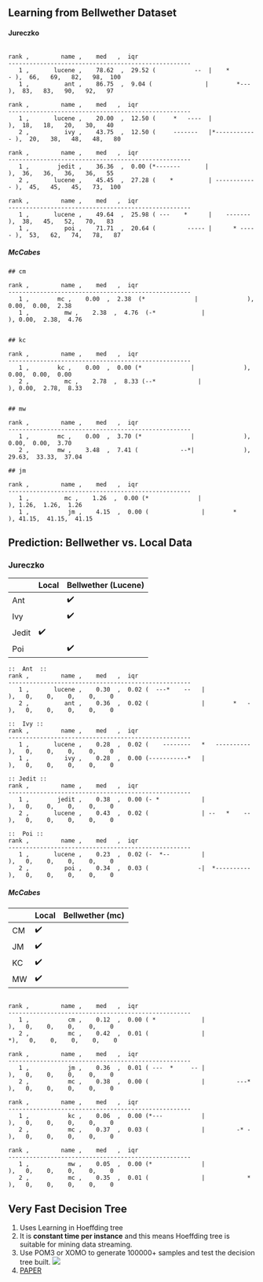 ## Learning from Bellwether Dataset

#### Jureczko
```

rank ,         name ,    med   ,  iqr
----------------------------------------------------
   1 ,       lucene ,    78.62  ,  29.52 (           --  |    *       - ),  66,   69,   82,   98,  100
   1 ,          ant ,    86.75  ,  9.04 (               |        *---  ),  83,   83,   90,   92,   97

rank ,         name ,    med   ,  iqr
----------------------------------------------------
   1 ,       lucene ,    20.00  ,  12.50 (     *   ----  |              ),  18,   18,   20,   30,   40
   2 ,          ivy ,    43.75  ,  12.50 (     -------   |*------------ ),  20,   38,   48,   48,   80

rank ,         name ,    med   ,  iqr
----------------------------------------------------
   1 ,        jedit ,    36.36  ,  0.00 (*-------       |              ),  36,   36,   36,   36,   55
   2 ,       lucene ,    45.45  ,  27.28 (    *          | ------------ ),  45,   45,   45,   73,  100

rank ,         name ,    med   ,  iqr
----------------------------------------------------
   1 ,       lucene ,    49.64  ,  25.98 ( ---    *      |    -------   ),  38,   45,   52,   70,   83
   1 ,          poi ,    71.71  ,  20.64 (         ----- |      * ----- ),  53,   62,   74,   78,   87
```
##### McCabes
```
## cm

rank ,         name ,    med   ,  iqr 
----------------------------------------------------
   1 ,        mc ,    0.00  ,  2.38  (*              |              ), 0.00,  0.00,  2.38
   1 ,          mw ,    2.38  ,  4.76  (-*             |              ), 0.00,  2.38,  4.76


## kc

rank ,         name ,    med   ,  iqr 
----------------------------------------------------
   1 ,        kc ,    0.00  ,  0.00 (*              |              ), 0.00,  0.00,  0.00
   2 ,          mc ,    2.78  ,  8.33 (--*            |              ), 0.00,  2.78,  8.33


## mw

rank ,         name ,    med   ,  iqr 
----------------------------------------------------
   1 ,        mc ,    0.00  ,  3.70 (*              |              ), 0.00,  0.00,  3.70
   2 ,        mw ,    3.48  ,  7.41 (            --*|              ), 29.63,  33.33,  37.04

## jm

rank ,         name ,    med   ,  iqr 
----------------------------------------------------
   1 ,          mc ,    1.26  ,  0.00 (*              |              ), 1.26,  1.26,  1.26
   1 ,           jm ,    4.15  ,  0.00 (               |        *     ), 41.15,  41.15,  41.15
```

## Prediction: Bellwether vs. Local Data

### Jureczko

|       | Local              | Bellwether (Lucene) |
|-------|--------------------|---------------------|
| Ant   |                    | :heavy_check_mark:  |
| Ivy   |                    | :heavy_check_mark:  |
| Jedit | :heavy_check_mark: |                     |
| Poi   |                    | :heavy_check_mark:  |


```
::  Ant  ::
rank ,         name ,    med   ,  iqr 
----------------------------------------------------
   1 ,       lucene ,    0.30  ,  0.02 (  ---*    --   |              ),   0,    0,    0,    0,    0
   2 ,          ant ,    0.36  ,  0.02 (               |        *   - ),   0,    0,    0,    0,    0

::  Ivy ::
rank ,         name ,    med   ,  iqr 
----------------------------------------------------
   1 ,       lucene ,    0.28  ,  0.02 (    --------   *   ---------- ),   0,    0,    0,    0,    0
   1 ,          ivy ,    0.28  ,  0.00 (-----------*   |              ),   0,    0,    0,    0,    0

:: Jedit ::
rank ,         name ,    med   ,  iqr 
----------------------------------------------------
   1 ,        jedit ,    0.38  ,  0.00 (- *            |              ),   0,    0,    0,    0,    0
   2 ,       lucene ,    0.43  ,  0.02 (               | --   *    -- ),   0,    0,    0,    0,    0

::  Poi ::
rank ,         name ,    med   ,  iqr 
----------------------------------------------------
   1 ,       lucene ,    0.23  ,  0.02 (-  *--         |              ),   0,    0,    0,    0,    0
   2 ,          poi ,    0.34  ,  0.03 (              -|  *---------- ),   0,    0,    0,    0,    0
```
##### McCabes
|    | Local              | Bellwether (mc) |
|----|--------------------|-----------------|
| CM | :heavy_check_mark: |                 |
| JM | :heavy_check_mark: |                 |
| KC | :heavy_check_mark: |                 |
| MW | :heavy_check_mark: |                 |
```

rank ,         name ,    med   ,  iqr 
----------------------------------------------------
   1 ,           cm ,    0.12  ,  0.00 ( *             |              ),   0,    0,    0,    0,    0
   2 ,           mc ,    0.42  ,  0.01 (               |             *),   0,    0,    0,    0,    0

rank ,         name ,    med   ,  iqr 
----------------------------------------------------
   1 ,           jm ,    0.36  ,  0.01 ( ---  *     -- |              ),   0,    0,    0,    0,    0
   2 ,           mc ,    0.38  ,  0.00 (               |         ---* ),   0,    0,    0,    0,    0

rank ,         name ,    med   ,  iqr 
----------------------------------------------------
   1 ,           kc ,    0.06  ,  0.00 (*---           |              ),   0,    0,    0,    0,    0
   2 ,           mc ,    0.37  ,  0.03 (               |         -* - ),   0,    0,    0,    0,    0

rank ,         name ,    med   ,  iqr 
----------------------------------------------------
   1 ,           mw ,    0.05  ,  0.00 (*              |              ),   0,    0,    0,    0,    0
   2 ,           mc ,    0.35  ,  0.01 (               |            * ),   0,    0,    0,    0,    0
```


## Very Fast Decision Tree

1. Uses Learning in Hoeffding tree 
2. It is **constant time per instance** and this means Hoeffding tree is suitable for mining data streaming.
3. Use POM3 or XOMO to generate 100000+ samples and test the decision tree built.
![](http://i1.wp.com/www.otnira.com/wp-content/uploads/2013/03/HoeffdingTreeBasicAlgo.png)
4. [PAPER](http://homes.cs.washington.edu/~pedrod/papers/kdd00.pdf)
